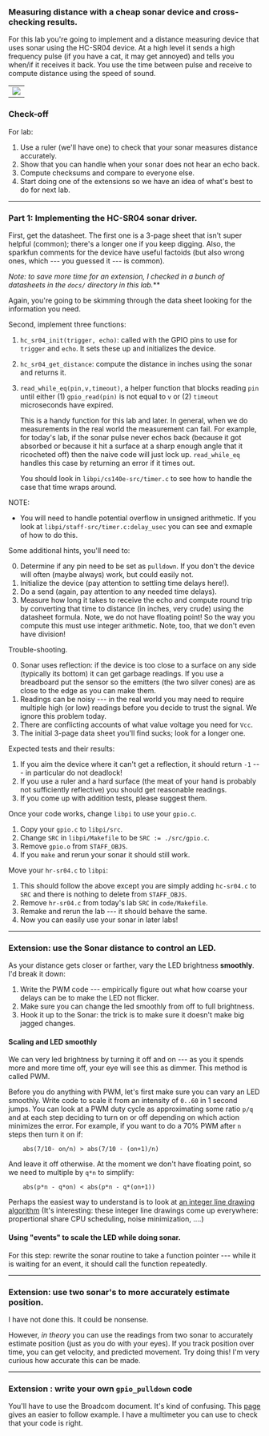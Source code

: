 ### Measuring distance with a cheap sonar device and cross-checking results.
	
For this lab you're going to implement and a distance measuring device
that uses sonar using the HC-SR04 device.  At a high level it sends a
high frequency pulse (if you have a cat, it may get annoyed) and tells
you when/if it receives it back.  You use the time between pulse and
receive to compute distance using the speed of sound.

<table><tr><td>
  <img src="images/hc-sr04.jpg"/>
</td></tr></table>

### Check-off

For lab:
   1. Use a ruler (we'll have one) to check that your sonar measures distance accurately.
   2. Show that you can handle when your sonar does not hear an echo back.
   3. Compute checksums and compare to everyone else.
   4. Start doing one of the extensions so we have an idea of what's best to do for
      next lab.

----------------------------------------------------------------------
### Part 1: Implementing the HC-SR04 sonar driver.

First, get the datasheet.  The first one is a 3-page sheet that isn't
super helpful (common); there's a longer one if you keep digging.
Also, the sparkfun comments for the device have useful factoids (but
also wrong ones, which --- you guessed it --- is common).

*Note: to save more time for an extension, I checked in a bunch of
datasheets in the `docs/` directory in this lab.***

Again, you're going to be skimming through the data sheet looking
for the information you need.

Second, implement three functions:
 1. `hc_sr04_init(trigger, echo)`: called with the GPIO pins to use for 
    `trigger` and `echo`.  It sets these up and initializes the device.
 2. `hc_sr04_get_distance`: compute the distance in inches using the sonar
     and returns it.
 3. `read_while_eq(pin,v,timeout)`, a helper function that blocks reading `pin`
     until either (1) `gpio_read(pin)` is not equal to `v` or (2) `timeout`
     microseconds have expired.   

     This is a handy function for this lab and later.  In general, when
     we do measurements in the real world the measurement can fail.
     For example, for today's lab, if the sonar pulse never echos back
     (because it got absorbed or because it hit a surface at a sharp
     enough  angle that it ricocheted off) then the naive code will just
     lock up.  `read_while_eq` handles this case by returning an error
     if it times out.

     You should look in `libpi/cs140e-src/timer.c` to see how to handle
     the case that time wraps around.

NOTE:
  - You will need to handle potential overflow in unsigned arithmetic.
    If you look at `libpi/staff-src/timer.c:delay_usec`  you can see
    and exmaple of how to do this.

Some additional hints, you'll need to:

 0. Determine if any pin need to be set as `pulldown`.  If you don't 
    the device will often (maybe always) work, but could easily not.
 1. Initialize the device (pay attention to settling time delays here!).
 2. Do a send (again, pay attention to any needed time delays).
 3. Measure how long it takes to receive the echo and compute round trip
    by converting that time to distance (in inches, very crude) using
    the datasheet formula.  Note, we do not have floating point!  So the
    way you compute this must use integer arithmetic.  Note, too, that
    we don't even have division!

Trouble-shooting.

  0. Sonar uses reflection: if the device is too close to a surface on any side (typically
     its bottom) it can get garbage readings.  If you use a breadboard put the sensor so the emitters
     (the two silver cones) are as close to the edge as you can make them.
  1. Readings can be noisy --- in the real world you may need to require multiple
     high (or low) readings before you decide to trust the signal.  We ignore this problem today.
  2. There are conflicting accounts of what value voltage you need for `Vcc`.
  3. The initial 3-page data sheet you'll find sucks; look for a longer one. 

Expected tests and their results:
  1. If you aim the device where it can't get a reflection, it should return `-1` --- in 
     particular do not deadlock!
  2. If you use a ruler and a hard surface (the meat of your hand is probably not sufficiently
     reflective) you should get reasonable readings.
  3. If you come up with addition tests, please suggest them.


Once your code works, change `libpi` to use your `gpio.c`.
  1. Copy your `gpio.c` to `libpi/src`.
  2. Change `SRC` in `libpi/Makefile` to be `SRC := ./src/gpio.c`.
  3. Remove `gpio.o` from `STAFF_OBJS`.
  4. If you `make` and rerun your sonar it should still work.

Move your `hr-sr04.c` to `libpi`:
  1. This should follow the above except you are simply adding `hc-sr04.c` to
     `SRC` and there is nothing to delete from `STAFF_OBJS`.
  2. Remove `hr-sr04.c` from today's lab `SRC` in `code/Makefile`.
  3. Remake and rerun the lab --- it should behave the same.
  4. Now you can easily use your sonar in later labs!

----------------------------------------------------------------------
### Extension: use the Sonar distance to control an LED.

As your distance gets closer or farther,  vary the LED brightness **smoothly**.
I'd break it down:

   1. Write the PWM code --- empirically figure out what how coarse your
      delays can be to make the LED not flicker.
   2. Make sure you can change the led smoothly from off to full brightness.
   3. Hook it up to the Sonar: the trick is to make sure it doesn't make big jagged
      changes.


#### Scaling and LED smoothly

We can very led brightness by turning it off and on --- as you it spends
more and more time off, your eye will see this as dimmer.  This method
is called PWM.

Before you do anything with PWM, let's first make sure you can vary
an LED smoothly.  Write code to scale it from an intensity of `0..60`
in 1 second jumps.   You can look at a PWM duty cycle as approximating
some ratio `p/q` and at each step deciding to turn on or off depending on
which action minimizes the error.  For example, if you want to do a 70%
PWM after `n` steps then turn it on if:

        abs(7/10- on/n) > abs(7/10 - (on+1)/n)

And leave it off otherwise.  At the moment we don't have floating point,
so we need to multiple by `q*n` to simplify:

        abs(p*n - q*on) < abs(p*n - q*(on+1))



Perhaps the easiest way to understand is to look at 
[an integer line drawing algorithm](https://rosettacode.org/wiki/Bitmap/Bresenham%27s_line_algorithm) (It's interesting: these integer
line drawings come up everywhere: propertional share CPU scheduling,
noise minimization, ....)


#### Using "events" to scale the LED while doing sonar.

For this step: rewrite the sonar routine to take a function pointer ---
while it is waiting for an event, it should call the function repeatedly.

----------------------------------------------------------------------
### Extension: use two sonar's to more accurately estimate position.

I have not done this. It could be nonsense.

However, *in theory* you can use the readings from two sonar to accurately
estimate position (just as you do with your eyes).  If you track position
over time, you can get velocity, and predicted movement.  Try doing this!
I'm very curious how accurate this can be made.


----------------------------------------------------------------------
### Extension : write your own `gpio_pulldown` code 

You'll have to use the Broadcom document. It's kind of confusing.  This
[page](http://what-when-how.com/Tutorial/topic-334jc9v/Raspberry-Pi-Hardware-Reference-126.html)
gives an easier to follow example.  I have a multimeter you can use to check that your
code is right.
